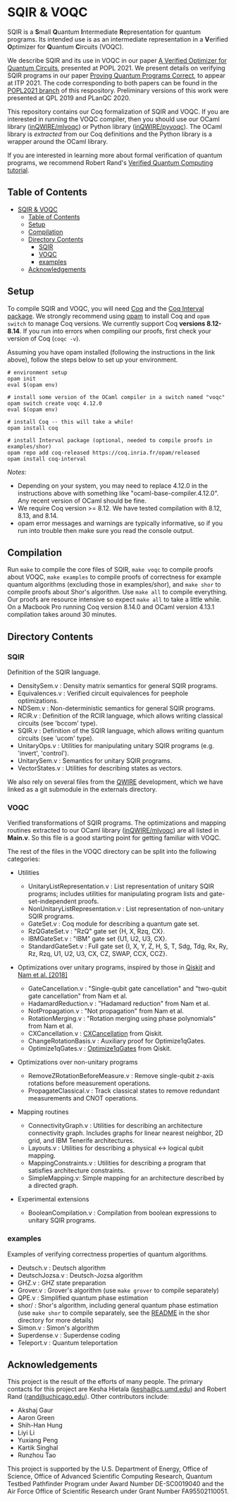 # SQIR & VOQC

SQIR is a **S**mall **Q**uantum **I**ntermediate **R**epresentation for quantum programs. Its intended use is as an intermediate representation in a **V**erified **O**ptimizer for **Q**uantum **C**ircuits (VOQC).

We describe SQIR and its use in VOQC in our paper [A Verified Optimizer for Quantum Circuits](https://arxiv.org/abs/1912.02250), presented at POPL 2021. We present details on verifying SQIR programs in our paper [Proving Quantum Programs Correct](https://arxiv.org/abs/2010.01240), to appear at ITP 2021. The code corresponding to both papers can be found in the [POPL2021 branch](https://github.com/inQWIRE/SQIR/tree/POPL2021) of this respository. Preliminary versions of this work were presented at QPL 2019 and PLanQC 2020.

This repository contains our Coq formalization of SQIR and VOQC. If you are interested in running the VOQC compiler, then you should use our OCaml library ([inQWIRE/mlvoqc](https://github.com/inQWIRE/mlvoqc)) or Python library ([inQWIRE/pyvoqc](https://github.com/inQWIRE/pyvoqc)). The OCaml library is *extracted* from our Coq definitions and the Python library is a wrapper around the OCaml library.

If you are interested in learning more about formal verification of quantum programs, we recommend Robert Rand's [Verified Quantum Computing tutorial](http://www.cs.umd.edu/~rrand/vqc/index.html).

## Table of Contents

- [SQIR & VOQC](#sqir--voqc)
  - [Table of Contents](#table-of-contents)
  - [Setup](#setup)
  - [Compilation](#compilation)
  - [Directory Contents](#directory-contents)
    - [SQIR](#sqir)
    - [VOQC](#voqc)
    - [examples](#examples)
  - [Acknowledgements](#acknowledgements)

## Setup

To compile SQIR and VOQC, you will need [Coq](https://coq.inria.fr/) and the [Coq Interval package](http://coq-interval.gforge.inria.fr/). We strongly recommend using [opam](https://opam.ocaml.org/doc/Install.html) to install Coq and `opam switch` to manage Coq versions. We currently support Coq **versions 8.12-8.14**. If you run into errors when compiling our proofs, first check your version of Coq (`coqc -v`).

Assuming you have opam installed (following the instructions in the link above), follow the steps below to set up your environment.
```
# environment setup
opam init
eval $(opam env)

# install some version of the OCaml compiler in a switch named "voqc"
opam switch create voqc 4.12.0
eval $(opam env)

# install Coq -- this will take a while!
opam install coq

# install Interval package (optional, needed to compile proofs in examples/shor)
opam repo add coq-released https://coq.inria.fr/opam/released
opam install coq-interval
```

*Notes*:
* Depending on your system, you may need to replace 4.12.0 in the instructions above with something like "ocaml-base-compiler.4.12.0". Any recent version of OCaml should be fine.
* We require Coq version >= 8.12. We have tested compilation with 8.12, 8.13, and 8.14.
* opam error messages and warnings are typically informative, so if you run into trouble then make sure you read the console output.

## Compilation

Run `make` to compile the core files of SQIR, `make voqc` to compile proofs about VOQC, `make examples` to compile proofs of correctness for example quantum algorithms (excluding those in examples/shor), and `make shor` to compile proofs about Shor's algorithm. Use `make all` to compile everything. Our proofs are resource intensive so expect `make all` to take a little while. On a Macbook Pro running Coq version 8.14.0 and OCaml version 4.13.1 compilation takes around 30 minutes.

## Directory Contents

### SQIR

Definition of the SQIR language.

- DensitySem.v : Density matrix semantics for general SQIR programs.
- Equivalences.v : Verified circuit equivalences for peephole optimizations.
- NDSem.v : Non-deterministic semantics for general SQIR programs.
- RCIR.v : Definition of the RCIR language, which allows writing classical circuits (see 'bccom' type).
- SQIR.v : Definition of the SQIR language, which allows writing quantum circuits (see 'ucom' type).
- UnitaryOps.v : Utilities for manipulating unitary SQIR programs (e.g. 'invert', 'control').
- UnitarySem.v : Semantics for unitary SQIR programs.
- VectorStates.v : Utilities for describing states as vectors.

We also rely on several files from the [QWIRE](https://github.com/inQWIRE/QWIRE) development, which we have linked as a git submodule in the externals directory.

### VOQC

Verified transformations of SQIR programs. The optimizations and mapping routines extracted to our OCaml library ([inQWIRE/mlvoqc](https://github.com/inQWIRE/mlvoqc)) are all listed in **Main.v**. So this file is a good starting point for getting familiar with VOQC.

The rest of the files in the VOQC directory can be split into the following categories:

- Utilities
  - UnitaryListRepresentation.v : List representation of unitary SQIR programs; includes utilities for manipulating program lists and gate-set-independent proofs.
  - NonUnitaryListRepresentation.v : List representation of non-unitary SQIR programs.
  - GateSet.v : Coq module for describing a quantum gate set.
  - RzQGateSet.v : "RzQ" gate set {H, X, Rzq, CX}.
  - IBMGateSet.v : "IBM" gate set {U1, U2, U3, CX}.
  - StandardGateSet.v : Full gate set {I, X, Y, Z, H, S, T, Sdg, Tdg, Rx, Ry, Rz, Rzq, U1, U2, U3, CX, CZ, SWAP, CCX, CCZ}.

- Optimizations over unitary programs, inspired by those in [Qiskit](https://github.com/Qiskit/qiskit-terra) and [Nam et al. [2018]](https://www.nature.com/articles/s41534-018-0072-4)
  - GateCancellation.v : "Single-qubit gate cancellation" and "two-qubit gate cancellation" from Nam et al.
  - HadamardReduction.v : "Hadamard reduction" from Nam et al.
  - NotPropagation.v : "Not propagation" from Nam et al.
  - RotationMerging.v : "Rotation merging using phase polynomials" from Nam et al.
  - CXCancellation.v : [CXCancellation](https://qiskit.org/documentation/stubs/qiskit.transpiler.passes.CXCancellation.html) from Qiskit.
  - ChangeRotationBasis.v : Auxiliary proof for Optimize1qGates.
  - Optimize1qGates.v : [Optimize1qGates](https://qiskit.org/documentation/stubs/qiskit.transpiler.passes.Optimize1qGates.html) from Qiskit.

- Optimizations over non-unitary programs
  - RemoveZRotationBeforeMeasure.v : Remove single-qubit z-axis rotations before measurement operations.
  - PropagateClassical.v : Track classical states to remove redundant measurements and CNOT operations.

- Mapping routines
  - ConnectivityGraph.v : Utilities for describing an architecture connectivity graph. Includes graphs for linear nearest neighbor, 2D grid, and IBM Tenerife architectures.
  - Layouts.v : Utilities for describing a physical <-> logical qubit mapping.
  - MappingConstraints.v : Utilities for describing a program that satisfies architecture constraints.
  - SimpleMapping.v: Simple mapping for an architecture described by a directed graph.

- Experimental extensions
  - BooleanCompilation.v : Compilation from boolean expressions to unitary SQIR programs.

### examples

Examples of verifying correctness properties of quantum algorithms.

- Deutsch.v : Deutsch algorithm
- DeutschJozsa.v : Deutsch-Jozsa algorithm
- GHZ.v : GHZ state preparation
- Grover.v : Grover's algorithm (use `make grover` to compile separately)
- QPE.v : Simplified quantum phase estimation
- shor/ : Shor's algorithm, including general quantum phase estimation (use `make shor` to compile separately, see the [README](examples/shor/README.md) in the shor directory for more details)
- Simon.v : Simon's algorithm
- Superdense.v : Superdense coding
- Teleport.v : Quantum teleportation

## Acknowledgements

This project is the result of the efforts of many people. The primary contacts for this project are Kesha Hietala (<kesha@cs.umd.edu>) and Robert Rand (<rand@uchicago.edu>). Other contributors include:
* Akshaj Gaur
* Aaron Green
* Shih-Han Hung
* Liyi Li
* Yuxiang Peng
* Kartik Singhal
* Runzhou Tao

This project is supported by the U.S. Department of Energy, Office of Science, Office of Advanced Scientific Computing Research, Quantum Testbed Pathfinder Program under Award Number DE-SC0019040 and the Air Force Office of Scientific Research under Grant Number FA95502110051.

